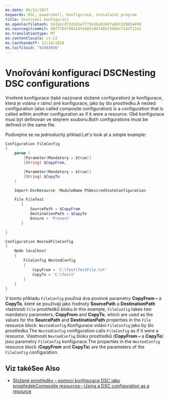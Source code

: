 ```yaml
---
ms.date: 06/12/2017
keywords: DSC, powershell, konfigurace, instalační program
title: Vnořování konfigurací
ms.openlocfilehash: 54162cd72d2d1e7773e3be636bfa681329854498
ms.sourcegitcommit: 00ff76d7d9414fe585c04740b739b9cf14d711e1
ms.translationtype: MT
ms.contentlocale: cs-CZ
ms.lasthandoff: 12/14/2018
ms.locfileid: "53403656"
---
```

# <a name="nesting-dsc-configurations"></a><span data-ttu-id="2b30c-103">Vnořování konfigurací DSC</span><span class="sxs-lookup"><span data-stu-id="2b30c-103">Nesting DSC configurations</span></span>

<span data-ttu-id="2b30c-104">Vnořené konfigurace (také nazývané složené configuration) je konfigurace, která je volána v rámci jiné konfigurace, jako by šlo prostředku.</span><span class="sxs-lookup"><span data-stu-id="2b30c-104">A nested configuration (also called composite configuration) is a configuration that is called within another configuration as if it were a resource.</span></span>
<span data-ttu-id="2b30c-105">Obě konfigurace musí být definován ve stejném souboru.</span><span class="sxs-lookup"><span data-stu-id="2b30c-105">Both configurations must be defined in the same file.</span></span>

<span data-ttu-id="2b30c-106">Podívejme se na jednoduchý příklad:</span><span class="sxs-lookup"><span data-stu-id="2b30c-106">Let's look at a simple example:</span></span>

```powershell
Configuration FileConfig
{
    param (
        [Parameter(Mandatory = $true)]
        [String] $CopyFrom,

        [Parameter(Mandatory = $true)]
        [String] $CopyTo
    )

    Import-DscResource -ModuleName PSDesiredStateConfiguration

    File FileTest
       {
           SourcePath = $CopyFrom
           DestinationPath = $CopyTo
           Ensure = 'Present'
       }

}

Configuration NestedFileConfig
{
    Node localhost
    {
        FileConfig NestedConfig
        {
            CopyFrom = 'C:\Test\TestFile.txt'
            CopyTo = 'C:\Test2'
        }
    }
}
```

<span data-ttu-id="2b30c-107">V tomto příkladu `FileConfig` používá dva povinné parametry **CopyFrom –** a **CopyTo**, které se používají jako hodnoty **SourcePath** a  **DestinationPath** vlastnosti `File` prostředků bloku.</span><span class="sxs-lookup"><span data-stu-id="2b30c-107">In this example, `FileConfig` takes two mandatory parameters,  **CopyFrom** and **CopyTo**, which are used as the values for the **SourcePath** and **DestinationPath** properties in the `File` resource block.</span></span>
<span data-ttu-id="2b30c-108">`NestedConfig` Konfigurace volání `FileConfig` jako by šlo prostředku.</span><span class="sxs-lookup"><span data-stu-id="2b30c-108">The `NestedConfig` configuration calls `FileConfig` as if it were a resource.</span></span>
<span data-ttu-id="2b30c-109">Vlastnosti `NestedConfig` bloku prostředků (**CopyFrom –** a **CopyTo**) jsou parametry `FileConfig` konfigurace.</span><span class="sxs-lookup"><span data-stu-id="2b30c-109">The properties in the `NestedConfig` resource block (**CopyFrom** and **CopyTo**) are the parameters of the `FileConfig` configuration.</span></span>

## <a name="see-also"></a><span data-ttu-id="2b30c-110">Viz také</span><span class="sxs-lookup"><span data-stu-id="2b30c-110">See Also</span></span>

- [<span data-ttu-id="2b30c-111">Složené prostředky – pomocí konfigurace DSC jako prostředek</span><span class="sxs-lookup"><span data-stu-id="2b30c-111">Composite resources--Using a DSC configuration as a resource</span></span>](../resources/authoringResourceComposite.md)